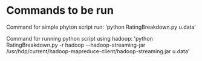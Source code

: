 # Commands to be run

Command for simple phyton script run:
'python RatingBreakdown.py u.data'

Command for running python script using hadoop:
'python RatingBreakdown.py -r hadoop --hadoop-streaming-jar /usr/hdp/current/hadoop-mapreduce-client/hadoop-streaming.jar u.data'